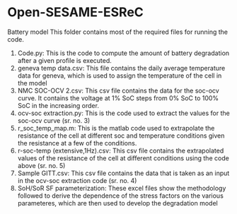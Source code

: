 # Open-SESAME-ESReC
Battery model 
This folder contains most of the required files for running the code.
1. Code.py: This is the code to compute the amount of battery degradation after a given profile is executed.
2. geneva temp data.csv: This file contains the daily average temperature data for geneva, which is used to assign the temperature of the cell in the model
3. NMC SOC-OCV 2.csv: This csv file contains the data for the soc-ocv curve. It contains the voltage at 1% SoC steps from 0% SoC to 100% SoC in the increasing order.
4. ocv-soc extraction.py: This is the code used to extract the values for the soc-ocv curve (sr. no. 3)
5. r_soc_temp_map.m: This is the matlab code used to extrapolate the resistance of the cell at different soc and temperature conditions given the resistance at a few of the conditions.
6. r-soc-temp (extensive,1Hz).csv: This csv file contains the extrapolated values of the resistance of the cell at different conditions using the code above (sr. no. 5)
7. Sample GITT.csv: This csv file contains the data that is taken as an input in the ocv-soc extraction code (sr. no. 4)
8. SoH/SoR SF parameterization: These excel files show the methodology followed to derive the dependence of the stress factors on the various parameteres, which are then used to develop the degradation model

